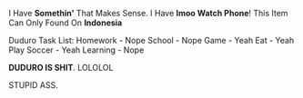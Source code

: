 I Have **Somethin'** That Makes Sense.
I Have **Imoo Watch Phone**!
This Item Can Only Found On **Indonesia**

Duduro Task List:
Homework - Nope
School - Nope
Game - Yeah
Eat - Yeah
Play Soccer - Yeah
Learning - Nope

**DUDURO IS SHIT**.
LOLOLOL

STUPID
ASS.
